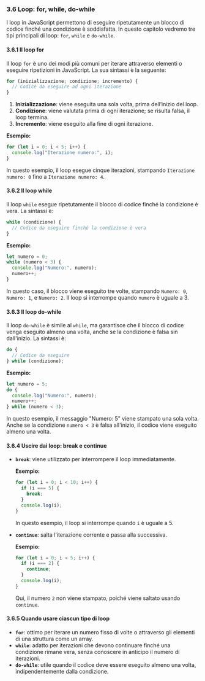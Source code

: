 ### 3.6 Loop: for, while, do-while

I loop in JavaScript permettono di eseguire ripetutamente un blocco di codice finché una condizione è soddisfatta. In questo capitolo vedremo tre tipi principali di loop: `for`, `while` e `do-while`.

#### 3.6.1 Il loop for

Il loop `for` è uno dei modi più comuni per iterare attraverso elementi o eseguire ripetizioni in JavaScript. La sua sintassi è la seguente:

```javascript
for (inizializzazione; condizione; incremento) {
  // Codice da eseguire ad ogni iterazione
}
```

1. **Inizializzazione**: viene eseguita una sola volta, prima dell’inizio del loop.
2. **Condizione**: viene valutata prima di ogni iterazione; se risulta falsa, il loop termina.
3. **Incremento**: viene eseguito alla fine di ogni iterazione.

**Esempio:**
```javascript
for (let i = 0; i < 5; i++) {
  console.log("Iterazione numero:", i);
}
```

In questo esempio, il loop esegue cinque iterazioni, stampando `Iterazione numero: 0` fino a `Iterazione numero: 4`.

#### 3.6.2 Il loop while

Il loop `while` esegue ripetutamente il blocco di codice finché la condizione è vera. La sintassi è:

```javascript
while (condizione) {
  // Codice da eseguire finché la condizione è vera
}
```

**Esempio:**
```javascript
let numero = 0;
while (numero < 3) {
  console.log("Numero:", numero);
  numero++;
}
```

In questo caso, il blocco viene eseguito tre volte, stampando `Numero: 0`, `Numero: 1`, e `Numero: 2`. Il loop si interrompe quando `numero` è uguale a 3.

#### 3.6.3 Il loop do-while

Il loop `do-while` è simile al `while`, ma garantisce che il blocco di codice venga eseguito almeno una volta, anche se la condizione è falsa sin dall'inizio. La sintassi è:

```javascript
do {
  // Codice da eseguire
} while (condizione);
```

**Esempio:**
```javascript
let numero = 5;
do {
  console.log("Numero:", numero);
  numero++;
} while (numero < 3);
```

In questo esempio, il messaggio "Numero: 5" viene stampato una sola volta. Anche se la condizione `numero < 3` è falsa all'inizio, il codice viene eseguito almeno una volta.

#### 3.6.4 Uscire dai loop: break e continue

- **`break`**: viene utilizzato per interrompere il loop immediatamente.
  
  **Esempio:**
  ```javascript
  for (let i = 0; i < 10; i++) {
    if (i === 5) {
      break;
    }
    console.log(i);
  }
  ```
  In questo esempio, il loop si interrompe quando `i` è uguale a 5.

- **`continue`**: salta l'iterazione corrente e passa alla successiva.

  **Esempio:**
  ```javascript
  for (let i = 0; i < 5; i++) {
    if (i === 2) {
      continue;
    }
    console.log(i);
  }
  ```
  Qui, il numero `2` non viene stampato, poiché viene saltato usando `continue`.

#### 3.6.5 Quando usare ciascun tipo di loop

- **`for`**: ottimo per iterare un numero fisso di volte o attraverso gli elementi di una struttura come un array.
- **`while`**: adatto per iterazioni che devono continuare finché una condizione rimane vera, senza conoscere in anticipo il numero di iterazioni.
- **`do-while`**: utile quando il codice deve essere eseguito almeno una volta, indipendentemente dalla condizione.
